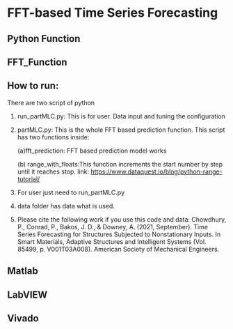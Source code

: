 # FFT-based Time Series Forecasting
## Python Function
## FFT_Function
## How to run:
There are two script of python
1. run_partMLC.py:  This is for user. Data input and tuning the configuration 
2. partMLC.py:  This is the whole FFT based prediction function.
    This script has two functions inside:
    
    (a)fft_prediction:  FFT based prediction model works
    
    (b) range_with_floats:This function increments the start number by step until it reaches stop.
    link: https://www.dataquest.io/blog/python-range-tutorial/
3. For user just need to run_partMLC.py
4. data folder has data what is used.
5. Please cite the following work if you use this code and data:  Chowdhury, P., Conrad, P., Bakos, J. D., & Downey, A. (2021, September). Time Series Forecasting for Structures Subjected to Nonstationary Inputs. In Smart Materials, Adaptive Structures and Intelligent Systems (Vol. 85499, p. V001T03A008). American Society of Mechanical Engineers.




## Matlab

## LabVIEW

## Vivado



